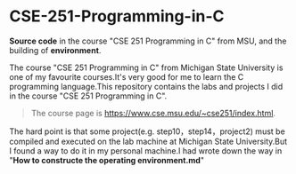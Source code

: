 # CSE-251-Programming-in-C
**Source code** in the course "CSE 251 Programming in C" from MSU, and the building of **environment**.

The course "CSE 251 Programming in C" from Michigan State University is one of my favourite courses.It's very good for me to learn the C programming language.This repository contains the labs and projects I did in the course "CSE 251 Programming in C".

> The course page is https://www.cse.msu.edu/~cse251/index.html.

The hard point is that some project(e.g. step10，step14，project2) must be compiled and executed on the lab machine at Michigan State University.But I found a way to do it in my personal machine.I had wrote down the way in "**How to constructe the operating environment.md**"
